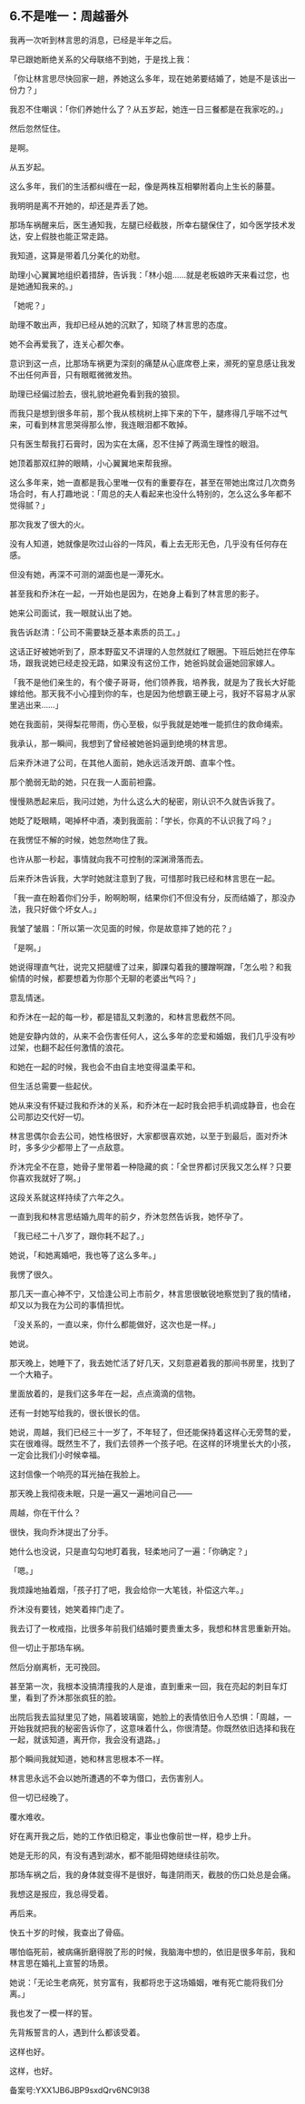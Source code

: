 ## 6.不是唯一：周越番外
我再一次听到林言思的消息，已经是半年之后。


早已跟她断绝关系的父母联络不到她，于是找上我：


「你让林言思尽快回家一趟，养她这么多年，现在她弟要结婚了，她是不是该出一份力？」


我忍不住嘲讽：「你们养她什么了？从五岁起，她连一日三餐都是在我家吃的。」


然后忽然怔住。


是啊。


从五岁起。


这么多年，我们的生活都纠缠在一起，像是两株互相攀附着向上生长的藤蔓。


我明明是离不开她的，却还是弄丢了她。


那场车祸醒来后，医生通知我，左腿已经截肢，所幸右腿保住了，如今医学技术发达，安上假肢也能正常走路。


我知道，这算是带着几分美化的劝慰。


助理小心翼翼地组织着措辞，告诉我：「林小姐……就是老板娘昨天来看过您，也是她通知我来的。」


「她呢？」


助理不敢出声，我却已经从她的沉默了，知晓了林言思的态度。


她不会再爱我了，连关心都欠奉。


意识到这一点，比那场车祸更为深刻的痛楚从心底席卷上来，濒死的窒息感让我发不出任何声音，只有眼眶微微发热。


助理已经偏过脸去，很礼貌地避免看到我的狼狈。


而我只是想到很多年前，那个我从核桃树上摔下来的下午，腿疼得几乎喘不过气来，可看到林言思哭得那么惨，我连眼泪都不敢掉。


只有医生帮我打石膏时，因为实在太痛，忍不住掉了两滴生理性的眼泪。


她顶着那双红肿的眼睛，小心翼翼地来帮我擦。


这么多年来，她一直都是我心里唯一仅有的重要存在，甚至在带她出席过几次商务场合时，有人打趣地说：「周总的夫人看起来也没什么特别的，怎么这么多年都不觉得腻？」


那次我发了很大的火。


没有人知道，她就像是吹过山谷的一阵风，看上去无形无色，几乎没有任何存在感。


但没有她，再深不可测的湖面也是一潭死水。


甚至我和乔沐在一起，一开始也是因为，在她身上看到了林言思的影子。


她来公司面试，我一眼就认出了她。


我告诉赵清：「公司不需要缺乏基本素质的员工。」


这话正好被她听到了，原本野蛮又不讲理的人忽然就红了眼圈。下班后她拦在停车场，跟我说她已经走投无路，如果没有这份工作，她爸妈就会逼她回家嫁人。


「我不是他们亲生的，有个傻子哥哥，他们领养我，培养我，就是为了我长大好能嫁给他。那天我不小心撞到你的车，也是因为他想霸王硬上弓，我好不容易才从家里逃出来……」


她在我面前，哭得梨花带雨，伤心至极，似乎我就是她唯一能抓住的救命绳索。


我承认，那一瞬间，我想到了曾经被她爸妈逼到绝境的林言思。


后来乔沐进了公司，在其他人面前，她永远活泼开朗、直率个性。


那个脆弱无助的她，只在我一人面前袒露。


慢慢熟悉起来后，我问过她，为什么这么大的秘密，刚认识不久就告诉我了。


她眨了眨眼睛，喝掉杯中酒，凑到我面前：「学长，你真的不认识我了吗？」


在我愣怔不解的时候，她忽然吻住了我。


也许从那一秒起，事情就向我不可控制的深渊滑落而去。


后来乔沐告诉我，大学时她就注意到了我，可惜那时我已经和林言思在一起。


「我一直在盼着你们分手，盼啊盼啊，结果你们不但没有分，反而结婚了，那没办法，我只好做个坏女人。」


我皱了皱眉：「所以第一次见面的时候，你是故意摔了她的花？」


「是啊。」


她说得理直气壮，说完又把腿缠了过来，脚踝勾着我的腰蹭啊蹭，「怎么啦？和我偷情的时候，都要想着为你那个无聊的老婆出气吗？」


意乱情迷。


和乔沐在一起的每一秒，都是错乱又刺激的，和林言思截然不同。


她是安静内敛的，从来不会伤害任何人，这么多年的恋爱和婚姻，我们几乎没有吵过架，也翻不起任何激情的浪花。


和她在一起的时候，我也会不由自主地变得温柔平和。


但生活总需要一些起伏。


她从来没有怀疑过我和乔沐的关系，和乔沐在一起时我会把手机调成静音，也会在公司那边交代好一切。


林言思偶尔会去公司，她性格很好，大家都很喜欢她，以至于到最后，面对乔沐时，多多少少都带上了一点敌意。


乔沐完全不在意，她骨子里带着一种隐藏的疯：「全世界都讨厌我又怎么样？只要你喜欢我就好了啊。」


这段关系就这样持续了六年之久。


一直到我和林言思结婚九周年的前夕，乔沐忽然告诉我，她怀孕了。


「我已经二十八岁了，跟你耗不起了。」


她说，「和她离婚吧，我也等了这么多年。」


我愣了很久。


那几天一直心神不宁，又恰逢公司上市前夕，林言思很敏锐地察觉到了我的情绪，却又以为我在为公司的事情担忧。


「没关系的，一直以来，你什么都能做好，这次也是一样。」


她说。


那天晚上，她睡下了，我去她忙活了好几天，又刻意避着我的那间书房里，找到了一个大箱子。


里面放着的，是我们这多年在一起，点点滴滴的信物。


还有一封她写给我的，很长很长的信。


她说，周越，我们已经三十一岁了，不年轻了，但还能保持着这样心无旁骛的爱，实在很难得。既然生不了，我们去领养一个孩子吧。在这样的环境里长大的小孩，一定会比我们小时候幸福。


这封信像一个响亮的耳光抽在我脸上。


那天晚上我彻夜未眠，只是一遍又一遍地问自己——


周越，你在干什么？


很快，我向乔沐提出了分手。


她什么也没说，只是直勾勾地盯着我，轻柔地问了一遍：「你确定？」


「嗯。」


我烦躁地抽着烟，「孩子打了吧，我会给你一大笔钱，补偿这六年。」


乔沐没有要钱，她笑着摔门走了。


我去订了一枚戒指，比很多年前我们结婚时要贵重太多，我想和林言思重新开始。


但一切止于那场车祸。


然后分崩离析，无可挽回。


甚至第一次，我根本没搞清撞我的人是谁，直到重来一回，我在亮起的刺目车灯里，看到了乔沐那张疯狂的脸。


出院后我去监狱里见了她，隔着玻璃窗，她脸上的表情依旧令人恐惧：「周越，一开始我就把我的秘密告诉你了，这意味着什么，你很清楚。你既然依旧选择和我在一起，就该知道，离开你，我会没有退路。」


那个瞬间我就知道，她和林言思根本不一样。


林言思永远不会以她所遭遇的不幸为借口，去伤害别人。


但一切已经晚了。


覆水难收。


好在离开我之后，她的工作依旧稳定，事业也像前世一样，稳步上升。


她是无形的风，有没有遇到湖水，都不能阻碍她继续往前吹。


那场车祸之后，我的身体就变得不是很好，每逢阴雨天，截肢的伤口处总是会痛。


我想这是报应，我总得受着。


再后来。


快五十岁的时候，我查出了骨癌。


哪怕临死前，被病痛折磨得脱了形的时候，我脑海中想的，依旧是很多年前，我和林言思在婚礼上宣誓的场景。


她说：「无论生老病死，贫穷富有，我都将忠于这场婚姻，唯有死亡能将我们分离。」


我也发了一模一样的誓。


先背叛誓言的人，遇到什么都该受着。


这样也好。


这样，也好。


备案号:YXX1JB6JBP9sxdQrv6NC9l38

